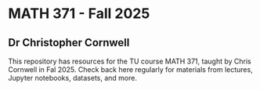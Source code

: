 # MATH 371 - Fall 2025

## Dr Christopher Cornwell

This repository has resources for the TU course MATH 371, taught by Chris Cornwell in Fal 2025. Check back here regularly for materials from lectures, Jupyter notebooks, datasets, and more.
